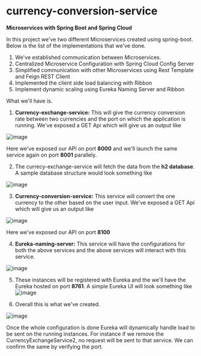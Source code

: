 # currency-conversion-service

**Microservices with Spring Boot and Spring Cloud**

In this project we've two different Microservices created using spring-boot. Below is the list of the implementations that we've done.

1) We've established communication between Microservices.
2) Centralized Microservice Configuration with Spring Cloud Config Server
3) Simplified communication with other Microservices using Rest Template and Feign REST Client
4) Implemented the client side load balancing with Ribbon
5) Implement dynamic scaling using Eureka Naming Server and Ribbon

What we'll have is.

1) **Currency-exchange-service:** This will give the currency conversion rate between two currencies and the port on which the application is running. We've exposed a GET Api which will give us an output like

![image](https://user-images.githubusercontent.com/84402285/120076509-79d3a000-c0c3-11eb-9c85-7a7d563e9d05.png)

Here we've exposed our API on port **8000** and we'll launch the same service again on port **8001** parallely.

2) The currecy-exchange-service will fetch the data from the **h2 database**. A sample database structure would look something like

![image](https://user-images.githubusercontent.com/84402285/120076583-db940a00-c0c3-11eb-8b44-0bd64bac422b.png)

3) **Currency-conversion-service:** This service will convert the one currency to the other based on the user input. We've exposed a GET Api which will give us an output like

![image](https://user-images.githubusercontent.com/84402285/120076637-3463a280-c0c4-11eb-9042-60c9b7d3bf78.png)

Here we've exposed our API on port **8100**

4) **Eureka-naming-server:** This service will have the configurations for both the above services and the above services will interact with this service. 

![image](https://user-images.githubusercontent.com/84402285/120076785-f74be000-c0c4-11eb-9793-5e217fd64c88.png)

5) These instances will be registered with Eureka and the we'll have the Eureka hosted on port **8761**. A simple Eureka UI will look something like
![image](https://user-images.githubusercontent.com/84402285/120076843-409c2f80-c0c5-11eb-9b04-76b4ce36729e.png)

6) Overall this is what we've created.

![image](https://user-images.githubusercontent.com/84402285/120076956-a4265d00-c0c5-11eb-95c0-85e570c9399b.png)

Once the whole configuration is done Eureka will dynamically handle load to be sent on the running instances. For instance if we remove the CurrencyExchangeService2, no request will be sent to that service. We can confirm the same by verifying the port. 


